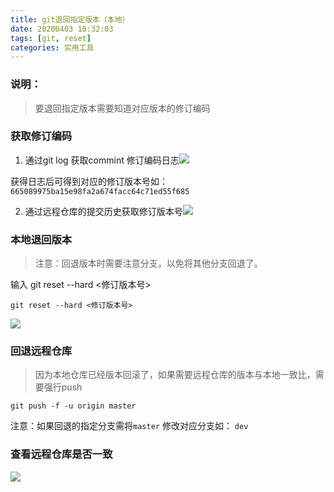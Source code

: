 ```yaml
---
title: git退回指定版本（本地）
date: 20200403 10:32:03
tags: [git, reset]
categories: 实用工具
---
```


### 说明：

> 要退回指定版本需要知道对应版本的修订编码

### 

### 获取修订编码

1. 通过git log 获取commint 修订编码日志![](https://gitee.com//xiaoandx_my/images/raw/master/img/20200403103601.png)

获得日志后可得到对应的修订版本号如：`665089975ba15e98fa2a674facc64c71ed55f685`

2. 通过远程仓库的提交历史获取修订版本号![](https://gitee.com//xiaoandx_my/images/raw/master/img/20200403103804.png)

### 本地退回版本

> 注意：回退版本时需要注意分支，以免将其他分支回退了。

输入 git reset --hard <修订版本号>

```
git reset --hard <修订版本号>
```

![](https://gitee.com//xiaoandx_my/images/raw/master/img/20200403104103.png)

 

### 回退远程仓库

> 因为本地仓库已经版本回滚了，如果需要远程仓库的版本与本地一致比，需要强行push

```
git push -f -u origin master
```

注意：如果回退的指定分支需将`master` 修改对应分支如： `dev`



### 查看远程仓库是否一致

![](https://gitee.com//xiaoandx_my/images/raw/master/img/20200403104859.png)